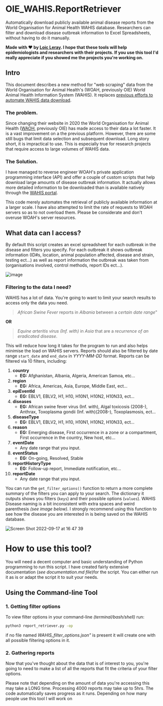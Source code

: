 # OIE_WAHIS.ReportRetriever
Automatically download publicly available animal disease reports from the World Organisation for Animal Health WAHIS database. Researchers can filter and download disease outbreak information to Excel Spreadsheets, without having to do it manually.

**Made with ♥ by [Loic Leray](https://loicleray.com). I hope that these tools will help epidemiologists and researchers with their projects. If you use this tool I'd really appreciate if you showed me the projects you're working on.**

## Intro
This document describes a new method for "web scraping" data from the World Organisation for Animal Health's (WOAH, previously OIE) World Animal Health Information System (WAHIS). It replaces [previous efforts to automate WAHIS data download](https://onlinelibrary.wiley.com/doi/abs/10.1111/tbed.14133?casa_token=V85WAk0RTFMAAAAA:lPcjIz-Os652-5RChFVqjZcWOhrb-8IdP6IKr5CsoS9NfCoP5CwVUiNPY78-GYhEO1cSM1m4CUeKvg).


### The problem.
Since changing their website in 2020 the World Organisation for Animal Health ([WAOH](https://www.woah.org), previously OIE) has made access to their data a lot faster. It is a vast improvement on a the previous platform. However, there are some still bugs that limit data selection and subsequent download. Long story short, it is impractical to use. This is especially true for research projects that require access to large volumes of WAHIS data.

### The Solution.
I have managed to reverse engineer WOAH's private application programming interface (API) and offer a couple of custom scripts that help download large amounts of disease outbreak information. It actually allows more detailed information to be downloaded than is available natively through the [WAHIS portal](https://wahis.woah.org/#/home).

This code merely automates the retrieval of publicly available information at a larger scale. I have also attempted to limit the rate of requests to WOAH servers so as to not overload them. Please be considerate and don't overuse WOAH's server resources.

## What data can I access?

By default this script creates an excel spreadsheet for each outbreak in the disease and filters you specify. For each outbreak it shows outbreak information (ID#s, location, animal population affected, disease and strain, testing ect...) as well as report information the outbreak was taken from (organisations involved, control methods, report IDs ect...).

![image](https://user-images.githubusercontent.com/47128655/190842786-afdd502e-628f-4d90-815e-63dd41ab26db.jpeg)

### Filtering to the data I need?

WAHIS has a lot of data. You're going to want to limit your search results to access only the data you need.

> *African Swine Fever* reports in *Albania* between a *certain date range*"

**OR**

>*Equine arteritis virus (Inf. with)* in *Asia* that are a *recurrence of an eradicated disease*.

This will reduce how long it takes for the program to run and also helps minimise the load on WAHIS servers. Reports should also be filtered by date range `start_date` and `end_date` in *YYYY-MM-DD* format. Reports can be filtered via 10 filters, including:

1. **country**
    * **EG:** Afghanistan, Albania, Algeria, American Samoa, etc...
2. **region**
    * **EG:** Africa, Americas, Asia, Europe, Middle East, ect...
3. **epiEventId**
    * **EG:** EBLV1, EBLV2, H1, H10, H10N1, H10N2, H10N33, ect...
4. **diseases**
    * **EG:** African swine fever virus (Inf. with), Algal toxicosis (2008-), Anthrax, Toxoplasma gondii (Inf. with)(2008-), Toxoplasmosis, ect...
5. **diseaseType**
    * **EG:** EBLV1, EBLV2, H1, H10, H10N1, H10N2, H10N33, ect...
6. **reason**
    * **EG:** Emerging disease, First occurrence in a zone or a compartment, First occurrence in the country, New host, etc...
7. **eventDate**
    * Any date range that you input.
8. **eventStatus**
    * **EG:** On-going, Resolved, Stable
9. **reportHistoryType**
    * **EG:** Follow-up report, Immediate notification, etc...
10. **reportDate**
    * Any date range that you input.

You can run the `get_filter_options()` function to return a more complete summary of the filters you can apply to your search. The dictionary it outputs shows you filters (`keys`) and their possible options (`values`). WAHIS Disease naming is a bit inconsistent with extra spaces and weird parenthesis *(see image below)*. I strongly recommend using this function to see how the disease you are interested in is being saved on the WAHIS database.

![Screen Shot 2022-09-17 at 16 47 39](https://user-images.githubusercontent.com/47128655/190844671-a5d8ca55-e14d-425d-b75f-d0b875f07b68.jpg)

# How to use this tool?
You will need a decent computer and basic understanding of Python programming to run this script. I have created fairly extensive documentation (*see documentation.md file*)for the script. You can either run it as is or adapt the script it to suit your needs.

## Using the Command-line Tool

### 1. Getting filter options
To view filter options in your command-line *(terminal/bash/shell)* run:

```bash
python3 report_retriever.py -op
```

if no file named *WAHIS_filter_options.json"* is present it will create one with all possible filtering options in it.

### 2. Gathering reports
Now that you've thought about the data that is of interest to you, you're going to need to make a list of all the reports that fit the criteria of your filter options.

Please note that depending on the amount of data you're accessing this may take a LONG time. Processing 4000 reports may take up to 5hrs. The code automatically saves progress as it runs. Depending on how many people use this tool I will work on
